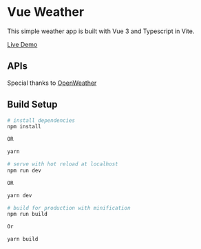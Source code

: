 # Vue Weather

This simple weather app is built with Vue 3 and Typescript in Vite.

[Live Demo](https://thejawadali.github.io/vue-weather/)

## APIs
Special thanks to [OpenWeather](https://openweathermap.org/api)


## Build Setup

``` bash
# install dependencies
npm install

OR

yarn

# serve with hot reload at localhost
npm run dev

OR

yarn dev

# build for production with minification
npm run build

Or

yarn build

```


